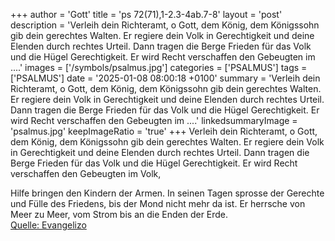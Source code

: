 +++
author = 'Gott'
title = 'ps 72(71),1-2.3-4ab.7-8'
layout = 'post'
description = 'Verleih dein Richteramt, o Gott, dem König, dem Königssohn gib dein gerechtes Walten. Er regiere dein Volk in Gerechtigkeit und deine Elenden durch rechtes Urteil.  Dann tragen die Berge Frieden für das Volk und die Hügel Gerechtigkeit. Er wird Recht verschaffen den Gebeugten im ....'
images = ['/symbols/psalmus.jpg']
categories = ['PSALMUS']
tags = ['PSALMUS']
date = '2025-01-08 08:00:18 +0100'
summary = 'Verleih dein Richteramt, o Gott, dem König, dem Königssohn gib dein gerechtes Walten. Er regiere dein Volk in Gerechtigkeit und deine Elenden durch rechtes Urteil.  Dann tragen die Berge Frieden für das Volk und die Hügel Gerechtigkeit. Er wird Recht verschaffen den Gebeugten im ....'
linkedsummaryImage = 'psalmus.jpg'
keepImageRatio = 'true'
+++
Verleih dein Richteramt, o Gott, dem König, dem Königssohn gib dein gerechtes Walten.
Er regiere dein Volk in Gerechtigkeit und deine Elenden durch rechtes Urteil. 
Dann tragen die Berge Frieden für das Volk und die Hügel Gerechtigkeit.
Er wird Recht verschaffen den Gebeugten im Volk,

Hilfe bringen den Kindern der Armen.<!--more-->
In seinen Tagen sprosse der Gerechte und Fülle des Friedens, bis der Mond nicht mehr da ist.
Er herrsche von Meer zu Meer, vom Strom bis an die Enden der Erde.<br> [Quelle: Evangelizo](https://evangeliumtagfuertag.org/DE/gospel)